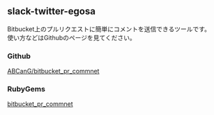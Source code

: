 slack-twitter-egosa
----

Bitbucket上のプルリクエストに簡単にコメントを送信できるツールです。  
使い方などはGithubのページを見てください。

### Github
[ABCanG/bitbucket_pr_commnet](https://github.com/ABCanG/bitbucket_pr_commnet)

### RubyGems
[bitbucket_pr_commnet](https://rubygems.org/gems/bitbucket_pr_commnet)
